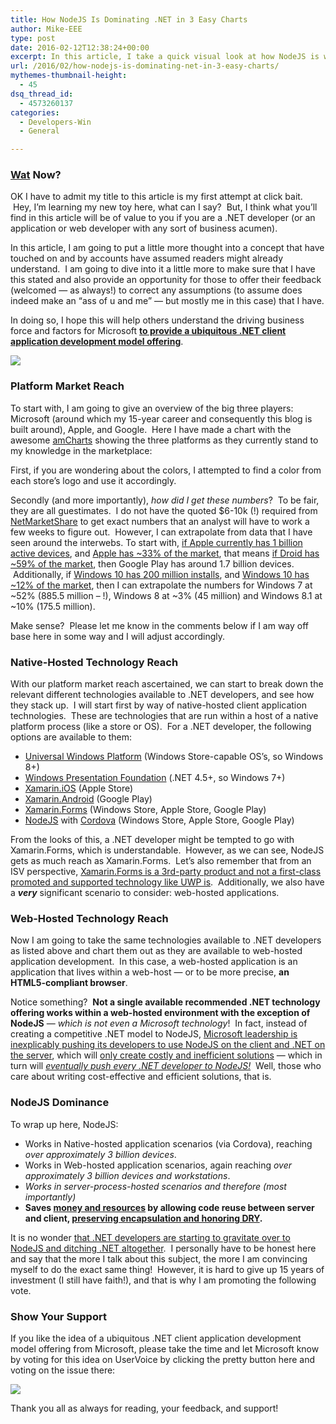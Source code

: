 ```yaml
---
title: How NodeJS Is Dominating .NET in 3 Easy Charts
author: Mike-EEE
type: post
date: 2016-02-12T12:38:24+00:00
excerpt: In this article, I take a quick visual look at how NodeJS is winning the developer war against Microsoft through the use of 3 simple charts.
url: /2016/02/how-nodejs-is-dominating-net-in-3-easy-charts/
mythemes-thumbnail-height:
  - 45
dsq_thread_id:
  - 4573260137
categories:
  - Developers-Win
  - General

---
```

### <a href="http://i.imgur.com/AxtzziK.gif" target="_blank">Wat</a> Now?

OK I have to admit my title to this article is my first attempt at click bait.  Hey, I&#8217;m learning my new toy here, what can I say?  But, I think what you&#8217;ll find in this article will be of value to you if you are a .NET developer (or an application or web developer with any sort of business acumen).

In this article, I am going to put a little more thought into a concept that have touched on and by accounts have assumed readers might already understand.  I am going to dive into it a little more to make sure that I have this stated and also provide an opportunity for those to offer their feedback (welcomed &#8212; as always!) to correct any assumptions (to assume does indeed make an &#8220;ass of u and me&#8221; &#8212; but mostly me in this case) that I have.

In doing so, I hope this will help others understand the driving business force and factors for Microsoft **<a href="http://visualstudio.uservoice.com/forums/121579-visual-studio-2015/suggestions/10027638-create-a-ubiquitous-net-client-application-develo" target="_blank">to provide a ubiquitous .NET client application development model offering</a>**.

<div class="push-button-container"><div class="push-button">
</div><a class="w-inline-block top-lighting" href="http://visualstudio.uservoice.com/forums/121579-visual-studio/suggestions/10027638-create-a-ubiquitous-net-client-application-develo" target="_blank"><div class="glass-insert" data-ix="blink" style="transition: opacity 500ms ease-in-out; opacity: 0;"></div><img class="push-button-vote-text" src="/images/VoteNow.svg" /></a></div>

### Platform Market Reach

To start with, I am going to give an overview of the big three players: Microsoft (around which my 15-year career and consequently this blog is built around), Apple, and Google.  Here I have made a chart with the awesome <a href="https://live.amcharts.com/" target="_blank">amCharts</a> showing the three platforms as they currently stand to my knowledge in the marketplace:



First, if you are wondering about the colors, I attempted to find a color from each store&#8217;s logo and use it accordingly.

Secondly (and more importantly), _how did I get these numbers_?  To be fair, they are all guestimates.  I do not have the quoted $6-10k (!) required from <a href="http://www.netmarketshare.com/" target="_blank">NetMarketShare</a> to get exact numbers that an analyst will have to work a few weeks to figure out.  However, I can extrapolate from data that I have seen around the interwebs. To start with, <a href="http://www.theverge.com/2016/1/26/10835748/apple-devices-active-1-billion-iphone-ipad-ios" target="_blank">if Apple currently has 1 billion active devices</a>, and <a href="http://www.netmarketshare.com/report.aspx?qprid=8&qptimeframe=M&qpsp=204&qpch=350&qpmr=100&qpdt=1&qpct=3&qpcustomd=1&qpcid=fw640619&qpf=1" target="_blank">Apple has ~33% of the market</a>, that means <a href="http://www.netmarketshare.com/report.aspx?qprid=8&qptimeframe=M&qpsp=204&qpch=350&qpmr=100&qpdt=1&qpct=3&qpcustomd=1&qpcid=fw640619&qpf=1" target="_blank">if Droid has ~59% of the market</a>, then Google Play has around 1.7 billion devices.  Additionally, if <a href="https://blogs.windows.com/windowsexperience/2016/01/04/windows-10-now-active-on-over-200-million-devices/" target="_blank">Windows 10 has 200 million installs</a>, and <a href="http://www.netmarketshare.com/report.aspx?qprid=10&qptimeframe=M&qpsp=204&qpch=350&qpmr=24&qpdt=1&qpct=3&qpcustomd=0&qpcid=fw216991&qpf=1" target="_blank">Windows 10 has ~12% of the market</a>, then I can extrapolate the numbers for Windows 7 at ~52% (885.5 million &#8211; !), Windows 8 at ~3% (45 million) and Windows 8.1 at ~10% (175.5 million).

Make sense?  Please let me know in the comments below if I am way off base here in some way and I will adjust accordingly.

### Native-Hosted Technology Reach

With our platform market reach ascertained, we can start to break down the relevant different technologies available to .NET developers, and see how they stack up.  I will start first by way of native-hosted client application technologies.  These are technologies that are run within a host of a native platform process (like a store or OS).  For a .NET developer, the following options are available to them:

  * [Universal Windows Platform][1] (Windows Store-capable OS&#8217;s, so Windows 8+)
  * [Windows Presentation Foundation][2] (.NET 4.5+, so Windows 7+)
  * <a href="https://developer.xamarin.com/api/root/ios-unified/" target="_blank">Xamarin.iOS</a> (Apple Store)
  * <a href="https://developer.xamarin.com/api/root/MonoAndroid-lib/" target="_blank">Xamarin.Android</a> (Google Play)
  * <a href="/2015/10/existing-net-client-application-models/#xamarinforms" target="_blank">Xamarin.Forms</a> (Windows Store, Apple Store, Google Play)
  * <a href="https://www.visualstudio.com/en-us/features/node-js-vs.aspx" target="_blank">NodeJS</a> with <a href="https://www.visualstudio.com/en-us/features/cordova-vs.aspx" target="_blank">Cordova</a> (Windows Store, Apple Store, Google Play)



From the looks of this, a .NET developer might be tempted to go with Xamarin.Forms, which is understandable.  However, as we can see, NodeJS gets as much reach as Xamarin.Forms.  Let&#8217;s also remember that from an ISV perspective, [Xamarin.Forms is a 3rd-party product and not a first-class promoted and supported technology like UWP is][3].  Additionally, we also have a _**very**_ significant scenario to consider: web-hosted applications.

### Web-Hosted Technology Reach

Now I am going to take the same technologies available to .NET developers as listed above and chart them out as they are available to web-hosted application development.  In this case, a web-hosted application is an application that lives within a web-host &#8212; or to be more precise, **an HTML5-compliant browser**.



Notice something?  **Not a single available recommended .NET technology offering works within a web-hosted environment with the exception of NodeJS** &#8212; _which is not even a Microsoft technology_!  In fact, instead of creating a competitive .NET model to NodeJS, [Microsoft leadership is inexplicably pushing its developers to use NodeJS on the client and .NET on the server][4], which will [only create costly and inefficient solutions][5] &#8212; which in turn will _[eventually push every .NET developer to NodeJS!][6]_  Well, those who care about writing cost-effective and efficient solutions, that is.

### NodeJS Dominance

To wrap up here, NodeJS:

  * Works in Native-hosted application scenarios (via Cordova), reaching _over approximately 3 billion devices_.
  * Works in Web-hosted application scenarios, again reaching _over approximately 3 billion devices and workstations_.
  * _Works in server-process-hosted scenarios and therefore (most importantly)_
  * **Saves [money and resources][7] by allowing code reuse between server and client, [preserving encapsulation and honoring DRY][8].**

It is no wonder <a href="/2016/02/the-net-to-nodejs-exodus-sound-off/" target="_blank">that .NET developers are starting to gravitate over to NodeJS and ditching .NET altogether</a>.  I personally have to be honest here and say that the more I talk about this subject, the more I am convincing myself to do the exact same thing!  However, it is hard to give up 15 years of investment (I still have faith!), and that is why I am promoting the following vote.

### Show Your Support

If you like the idea of a ubiquitous .NET client application development model offering from Microsoft, please take the time and let Microsoft know by voting for this idea on UserVoice by clicking the pretty button here and voting on the issue there:

<div class="push-button-container"><div class="push-button">
</div><a class="w-inline-block top-lighting" href="http://visualstudio.uservoice.com/forums/121579-visual-studio/suggestions/10027638-create-a-ubiquitous-net-client-application-develo" target="_blank"><div class="glass-insert" data-ix="blink" style="transition: opacity 500ms ease-in-out; opacity: 0;"></div><img class="push-button-vote-text" src="/images/VoteNow.svg" /></a></div>

Thank you all as always for reading, your feedback, and support!

 [1]: /2015/10/existing-net-client-application-models/#universal-windows-platform
 [2]: /2015/10/existing-net-client-application-models/#windows-presentation-foundation
 [3]: /2016/02/the-backwards-windows-platform-bridges-the-business-problem/#what-about-xamarin
 [4]: /2015/12/is-net-in-trouble-belated-thoughts-from-connect-2015/
 [5]: /2016/02/the-great-net-client-divide-a-simple-example-hopefully/
 [6]: /2016/02/the-net-to-nodejs-exodus-sound-off/
 [7]: /2015/10/the-broken-burned-bridge/#organizational-and-resource-problem
 [8]: /2015/10/the-broken-burned-bridge/#conceptual-and-architectural-problem